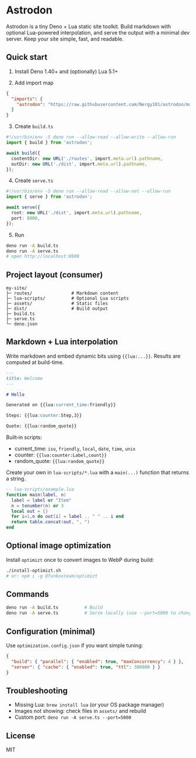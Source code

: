 # Astrodon

Astrodon is a tiny Deno + Lua static site toolkit. Build markdown with optional Lua-powered interpolation, and serve the output with a minimal dev server. Keep your site simple, fast, and readable.

## Quick start

1. Install Deno 1.40+ and (optionally) Lua 5.1+

2. Add import map

```json
{
  "imports": {
    "astrodon": "https://raw.githubusercontent.com/Nergy101/astrodon/main/mod.ts"
  }
}
```

3. Create `build.ts`

```ts
#!/usr/bin/env -S deno run --allow-read --allow-write --allow-run
import { build } from 'astrodon';

await build({
  contentDir: new URL('./routes', import.meta.url).pathname,
  outDir: new URL('./dist', import.meta.url).pathname,
});
```

4. Create `serve.ts`

```ts
#!/usr/bin/env -S deno run --allow-read --allow-net --allow-run
import { serve } from 'astrodon';

await serve({
  root: new URL('./dist', import.meta.url).pathname,
  port: 8000,
});
```

5. Run

```bash
deno run -A build.ts
deno run -A serve.ts
# open http://localhost:8000
```

## Project layout (consumer)

```
my-site/
├─ routes/               # Markdown content
├─ lua-scripts/          # Optional Lua scripts
├─ assets/               # Static files
├─ dist/                 # Build output
├─ build.ts
├─ serve.ts
└─ deno.json
```

## Markdown + Lua interpolation

Write markdown and embed dynamic bits using `{{lua:...}}`. Results are computed at build-time.

```markdown
---
title: Welcome
---

# Hello

Generated on {{lua:current_time:friendly}}

Steps: {{lua:counter:Step,3}}

Quote: {{lua:random_quote}}
```

Built‑in scripts:

- current_time: `iso`, `friendly`, `local`, `date`, `time`, `unix`
- counter: `{{lua:counter:Label,count}}`
- random_quote: `{{lua:random_quote}}`

Create your own in `lua-scripts/*.lua` with a `main(...)` function that returns a string.

```lua
-- lua-scripts/example.lua
function main(label, n)
  label = label or "Item"
  n = tonumber(n) or 3
  local out = {}
  for i=1,n do out[i] = label .. " " .. i end
  return table.concat(out, ", ")
end
```

## Optional image optimization

Install `optimizt` once to convert images to WebP during build:

```bash
./install-optimizt.sh
# or: npm i -g @funboxteam/optimizt
```

## Commands

```bash
deno run -A build.ts          # Build
deno run -A serve.ts          # Serve locally (use --port=5000 to change)
```

## Configuration (minimal)

Use `optimization.config.json` if you want simple tuning:

```json
{
  "build": { "parallel": { "enabled": true, "maxConcurrency": 4 } },
  "server": { "cache": { "enabled": true, "ttl": 300000 } }
}
```

## Troubleshooting

- Missing Lua: `brew install lua` (or your OS package manager)
- Images not showing: check files in `assets/` and rebuild
- Custom port: `deno run -A serve.ts --port=5000`

## License

MIT
